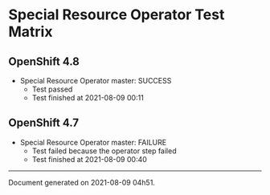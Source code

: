 
Special Resource Operator Test Matrix
=====================================

OpenShift 4.8
-------------


* Special Resource Operator master: SUCCESS
  - Test passed
  - Test finished at 2021-08-09 00:11

OpenShift 4.7
-------------


* Special Resource Operator master: FAILURE
  - Test failed because the operator step failed
  - Test finished at 2021-08-09 00:40


---
Document generated on 2021-08-09 04h51.
